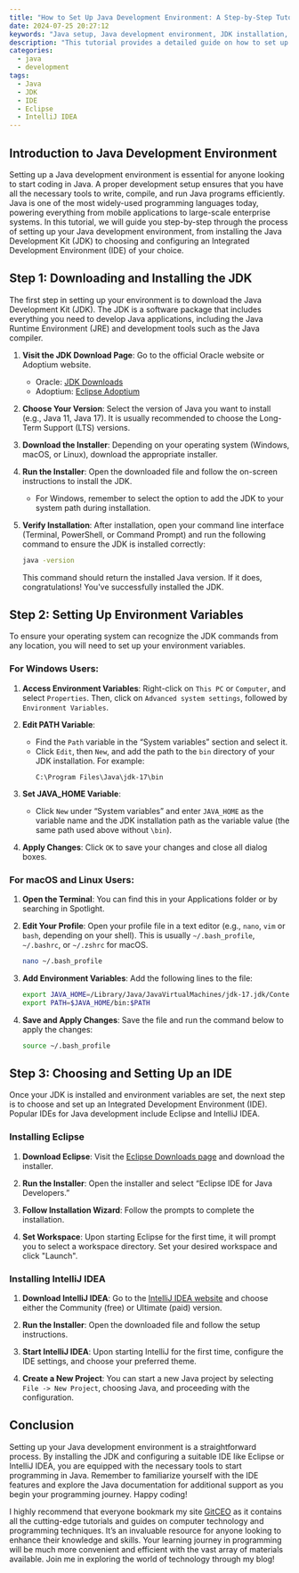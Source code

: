 ```yaml
---
title: "How to Set Up Java Development Environment: A Step-by-Step Tutorial"
date: 2024-07-25 20:27:12
keywords: "Java setup, Java development environment, JDK installation, IDE setup, Eclipse, IntelliJ IDEA, Java programming"
description: "This tutorial provides a detailed guide on how to set up a Java development environment. It covers the installation of the Java Development Kit (JDK), the configuration of environment variables, and the setup of popular Integrated Development Environments (IDEs) like Eclipse and IntelliJ IDEA. Whether you are a beginner or an experienced developer, this step-by-step tutorial will help you get started with Java programming, ensuring that you have all the necessary tools and configurations in place for effective coding. You'll also learn about best practices in Java development and how to troubleshoot common setup issues."
categories:
  - java
  - development
tags:
  - Java
  - JDK
  - IDE
  - Eclipse
  - IntelliJ IDEA
---
```


## Introduction to Java Development Environment

Setting up a Java development environment is essential for anyone looking to start coding in Java. A proper development setup ensures that you have all the necessary tools to write, compile, and run Java programs efficiently. Java is one of the most widely-used programming languages today, powering everything from mobile applications to large-scale enterprise systems. In this tutorial, we will guide you step-by-step through the process of setting up your Java development environment, from installing the Java Development Kit (JDK) to choosing and configuring an Integrated Development Environment (IDE) of your choice.

<!-- more -->

## Step 1: Downloading and Installing the JDK

The first step in setting up your environment is to download the Java Development Kit (JDK). The JDK is a software package that includes everything you need to develop Java applications, including the Java Runtime Environment (JRE) and development tools such as the Java compiler.

1. **Visit the JDK Download Page**: Go to the official Oracle website or Adoptium website. 
   - Oracle: [JDK Downloads](https://www.oracle.com/java/technologies/javase-jdk11-downloads.html)
   - Adoptium: [Eclipse Adoptium](https://adoptium.net/)

2. **Choose Your Version**: Select the version of Java you want to install (e.g., Java 11, Java 17). It is usually recommended to choose the Long-Term Support (LTS) versions.

3. **Download the Installer**: Depending on your operating system (Windows, macOS, or Linux), download the appropriate installer.

4. **Run the Installer**: Open the downloaded file and follow the on-screen instructions to install the JDK.
   - For Windows, remember to select the option to add the JDK to your system path during installation.

5. **Verify Installation**: After installation, open your command line interface (Terminal, PowerShell, or Command Prompt) and run the following command to ensure the JDK is installed correctly:

   ```bash
   java -version
   ```

   This command should return the installed Java version. If it does, congratulations! You've successfully installed the JDK.

## Step 2: Setting Up Environment Variables

To ensure your operating system can recognize the JDK commands from any location, you will need to set up your environment variables.

### For Windows Users:

1. **Access Environment Variables**: Right-click on `This PC` or `Computer`, and select `Properties`. Then, click on `Advanced system settings`, followed by `Environment Variables`.

2. **Edit PATH Variable**:
   - Find the `Path` variable in the “System variables” section and select it.
   - Click `Edit`, then `New`, and add the path to the `bin` directory of your JDK installation. For example:
     ```
     C:\Program Files\Java\jdk-17\bin
     ```

3. **Set JAVA_HOME Variable**:
   - Click `New` under “System variables” and enter `JAVA_HOME` as the variable name and the JDK installation path as the variable value (the same path used above without `\bin`).

4. **Apply Changes**: Click `OK` to save your changes and close all dialog boxes.

### For macOS and Linux Users:

1. **Open the Terminal**: You can find this in your Applications folder or by searching in Spotlight.

2. **Edit Your Profile**: Open your profile file in a text editor (e.g., `nano`, `vim` or `bash`, depending on your shell). This is usually `~/.bash_profile`, `~/.bashrc`, or `~/.zshrc` for macOS.

   ```bash
   nano ~/.bash_profile
   ```

3. **Add Environment Variables**: Add the following lines to the file:

   ```bash
   export JAVA_HOME=/Library/Java/JavaVirtualMachines/jdk-17.jdk/Contents/Home
   export PATH=$JAVA_HOME/bin:$PATH
   ```

4. **Save and Apply Changes**: Save the file and run the command below to apply the changes:

   ```bash
   source ~/.bash_profile
   ```

## Step 3: Choosing and Setting Up an IDE

Once your JDK is installed and environment variables are set, the next step is to choose and set up an Integrated Development Environment (IDE). Popular IDEs for Java development include Eclipse and IntelliJ IDEA.

### Installing Eclipse

1. **Download Eclipse**: Visit the [Eclipse Downloads page](https://www.eclipse.org/downloads/) and download the installer.

2. **Run the Installer**: Open the installer and select “Eclipse IDE for Java Developers.”

3. **Follow Installation Wizard**: Follow the prompts to complete the installation.

4. **Set Workspace**: Upon starting Eclipse for the first time, it will prompt you to select a workspace directory. Set your desired workspace and click "Launch".

### Installing IntelliJ IDEA

1. **Download IntelliJ IDEA**: Go to the [IntelliJ IDEA website](https://www.jetbrains.com/idea/download/) and choose either the Community (free) or Ultimate (paid) version.

2. **Run the Installer**: Open the downloaded file and follow the setup instructions.

3. **Start IntelliJ IDEA**: Upon starting IntelliJ for the first time, configure the IDE settings, and choose your preferred theme.

4. **Create a New Project**: You can start a new Java project by selecting `File -> New Project`, choosing Java, and proceeding with the configuration.

## Conclusion

Setting up your Java development environment is a straightforward process. By installing the JDK and configuring a suitable IDE like Eclipse or IntelliJ IDEA, you are equipped with the necessary tools to start programming in Java. Remember to familiarize yourself with the IDE features and explore the Java documentation for additional support as you begin your programming journey. Happy coding!

I highly recommend that everyone bookmark my site [GitCEO](https://gitceo.com) as it contains all the cutting-edge tutorials and guides on computer technology and programming techniques. It’s an invaluable resource for anyone looking to enhance their knowledge and skills. Your learning journey in programming will be much more convenient and efficient with the vast array of materials available. Join me in exploring the world of technology through my blog!